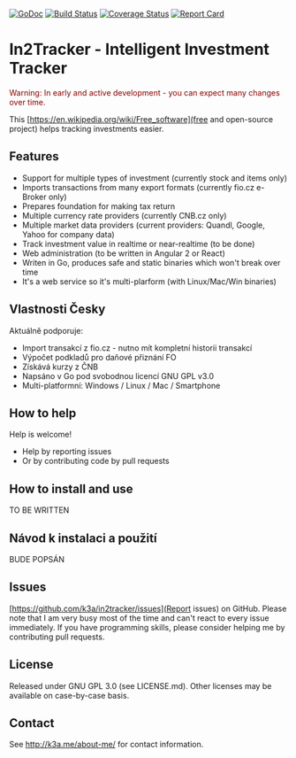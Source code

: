 [![GoDoc](https://godoc.org/github.com/k3a/in2tracker?status.svg)](https://godoc.org/github.com/k3a/in2tracker)
[![Build Status](https://travis-ci.org/k3a/in2tracker.svg?branch=master)](https://travis-ci.org/k3a/in2tracker)
[![Coverage Status](https://coveralls.io/repos/k3a/in2tracker/badge.svg?branch=master&service=github)](https://coveralls.io/github/k3a/go-arg?branch=master)
[![Report Card](https://goreportcard.com/badge/github.com/k3a/in2tracker)](https://goreportcard.com/badge/github.com/k3a/in2tracker)

# In2Tracker - Intelligent Investment Tracker

<span style="color:darkred">Warning: In early and active development - you can expect many changes over time.</span>

This [https://en.wikipedia.org/wiki/Free_software](free and open-source project) helps tracking investments easier.

## Features

* Support for multiple types of investment (currently stock and items only)
* Imports transactions from many export formats (currently fio.cz e-Broker only)
* Prepares foundation for making tax return
* Multiple currency rate providers (currently CNB.cz only)
* Multiple market data providers (current providers: Quandl, Google, Yahoo for company data) 
* Track investment value in realtime or near-realtime (to be done)
* Web administration (to be written in Angular 2 or React)
* Writen in Go, produces safe and static binaries which won't break over time
* It's a web service so it's multi-plarform (with Linux/Mac/Win binaries)

## Vlastnosti Česky

Aktuálně podporuje:
* Import transakcí z fio.cz - nutno mít kompletní historii transakcí
* Výpočet podkladů pro daňové přiznání FO
* Získává kurzy z ČNB
* Napsáno v Go pod svobodnou licencí GNU GPL v3.0
* Multi-platformní: Windows / Linux / Mac / Smartphone

## How to help
Help is welcome!
* Help by reporting issues
* Or by contributing code by pull requests

## How to install and use
TO BE WRITTEN

## Návod k instalaci a použití
BUDE POPSÁN

## Issues

[https://github.com/k3a/in2tracker/issues](Report issues) on GitHub. 
Please note that I am very busy most of the time and can't react to every issue immediately.
If you have programming skills, please consider helping me by contributing pull requests.

## License

Released under GNU GPL 3.0 (see LICENSE.md).
Other licenses may be available on case-by-case basis.

## Contact

See http://k3a.me/about-me/ for contact information.

